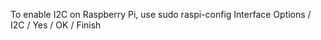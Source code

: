 To enable I2C on Raspberry Pi, use
   sudo raspi-config
   Interface Options / I2C / Yes / OK / Finish
